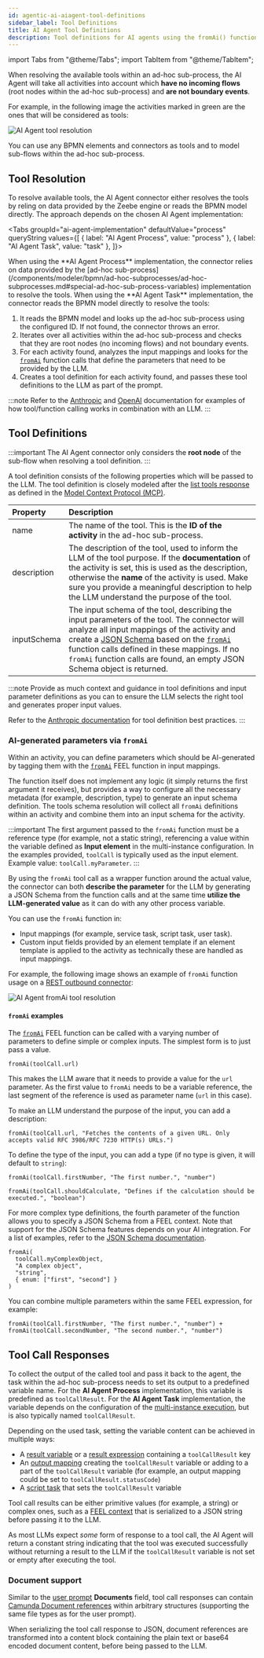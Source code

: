 ```yaml
---
id: agentic-ai-aiagent-tool-definitions
sidebar_label: Tool Definitions
title: AI Agent Tool Definitions
description: Tool definitions for AI agents using the fromAi() function syntax
---
```


import Tabs from "@theme/Tabs";
import TabItem from "@theme/TabItem";

When resolving the available tools within an ad-hoc sub-process, the AI Agent will take all activities into account which **have no incoming flows** (root nodes within the ad-hoc sub-process) and **are not boundary events**.

For example, in the following image the activities marked in green are the ones that will be considered as tools:

![AI Agent tool resolution](../img/ai-agent-tool-resolution.png)

You can use any BPMN elements and connectors as tools and to model sub-flows within the ad-hoc sub-process.

## Tool Resolution

To resolve available tools, the AI Agent connector either resolves the tools by reling on data provided by the Zeebe engine or reads the BPMN model directly. The approach depends on the chosen AI Agent implementation:

<Tabs
groupId="ai-agent-implementation"
defaultValue="process"
queryString
values={[
{ label: "AI Agent Process", value: "process" },
{ label: "AI Agent Task", value: "task" },
]}>

<TabItem value='process'>
When using the **AI Agent Process** implementation, the connector relies on data provided by the [ad-hoc sub-process](/components/modeler/bpmn/ad-hoc-subprocesses/ad-hoc-subprocesses.md#special-ad-hoc-sub-process-variables) implementation to resolve the tools.
</TabItem>

<TabItem value='task'>
When using the **AI Agent Task** implementation, the connector reads the BPMN model directly to resolve the tools:

1. It reads the BPMN model and looks up the ad-hoc sub-process using the configured ID. If not found, the connector throws an error.
2. Iterates over all activities within the ad-hoc sub-process and checks that they are root nodes (no incoming flows) and not boundary events.
3. For each activity found, analyzes the input mappings and looks for the [`fromAi`](../../modeler/feel/builtin-functions/feel-built-in-functions-miscellaneous.md#fromaivalue) function calls that define the parameters that need to be provided by the LLM.
4. Creates a tool definition for each activity found, and passes these tool definitions to the LLM as part of the prompt.

</TabItem>
</Tabs>

:::note
Refer to the [Anthropic](https://docs.anthropic.com/en/docs/build-with-claude/tool-use/overview) and [OpenAI](https://platform.openai.com/docs/guides/function-calling) documentation for examples of how tool/function calling works in combination with an LLM.
:::

## Tool Definitions

:::important
The AI Agent connector only considers the **root node** of the sub-flow when resolving a tool definition.
:::

A tool definition consists of the following properties which will be passed to the LLM. The tool definition is closely modeled after the [list tools response](https://modelcontextprotocol.io/specification/2025-03-26/server/tools#listing-tools) as defined in the [Model Context Protocol (MCP)](https://modelcontextprotocol.io/).

| Property    | Description                                                                                                                                                                                                                                                                                                                                                                                                                                  |
| :---------- | :------------------------------------------------------------------------------------------------------------------------------------------------------------------------------------------------------------------------------------------------------------------------------------------------------------------------------------------------------------------------------------------------------------------------------------------- |
| name        | The name of the tool. This is the **ID of the activity** in the ad-hoc sub-process.                                                                                                                                                                                                                                                                                                                                                          |
| description | The description of the tool, used to inform the LLM of the tool purpose. If the **documentation** of the activity is set, this is used as the description, otherwise the **name** of the activity is used. Make sure you provide a meaningful description to help the LLM understand the purpose of the tool.                                                                                                                                |
| inputSchema | The input schema of the tool, describing the input parameters of the tool. The connector will analyze all input mappings of the activity and create a [JSON Schema](https://json-schema.org/) based on the [`fromAi`](../../modeler/feel/builtin-functions/feel-built-in-functions-miscellaneous.md#fromaivalue) function calls defined in these mappings. If no `fromAi` function calls are found, an empty JSON Schema object is returned. |

:::note
Provide as much context and guidance in tool definitions and input parameter definitions as you can to ensure the LLM
selects the right tool and generates proper input values.

Refer to the [Anthropic documentation](https://docs.anthropic.com/en/docs/build-with-claude/tool-use/implement-tool-use#example-of-a-good-tool-description) for tool definition best practices.
:::

### AI-generated parameters via `fromAi`

Within an activity, you can define parameters which should be AI-generated by tagging them with the
[`fromAi`](../../modeler/feel/builtin-functions/feel-built-in-functions-miscellaneous.md#fromaivalue) FEEL function in input mappings.

The function itself does not implement any logic (it simply returns the first argument it receives), but provides a way
to configure all the necessary metadata (for example, description, type) to generate an input schema definition. The tools
schema resolution will collect all `fromAi` definitions within an activity and combine them into an input schema for
the activity.

:::important
The first argument passed to the `fromAi` function must be a reference type (for example, not a static string), referencing a
value within the variable defined as **Input element** in the multi-instance configuration. In the examples provided, `toolCall` is typically used as the input element. Example value: `toolCall.myParameter`.
:::

By using the `fromAi` tool call as a wrapper function around the actual value, the connector can both **describe the parameter** for the LLM by generating a JSON Schema from the function calls and at the same time **utilize the LLM-generated value** as it can do with any other process variable.

You can use the `fromAi` function in:

- Input mappings (for example, service task, script task, user task).
- Custom input fields provided by an element template if an element template is applied to the activity as technically these are handled as input mappings.

For example, the following image shows an example of `fromAi` function usage on a [REST outbound connector](../protocol/rest.md):

![AI Agent fromAi tool resolution](../img/ai-agent-tool-resolution-fromAi.png)

#### `fromAi` examples

The [`fromAi`](../../modeler/feel/builtin-functions/feel-built-in-functions-miscellaneous.md#fromaivalue) FEEL function
can be called with a varying number of parameters to define simple or complex inputs. The simplest form is to just pass
a value.

```feel
fromAi(toolCall.url)
```

This makes the LLM aware that it needs to provide a value for the `url` parameter. As the first value to `fromAi`
needs to be a variable reference, the last segment of the reference is used as parameter name (`url` in this case).

To make an LLM understand the purpose of the input, you can add a description:

```feel
fromAi(toolCall.url, "Fetches the contents of a given URL. Only accepts valid RFC 3986/RFC 7230 HTTP(s) URLs.")
```

To define the type of the input, you can add a type (if no type is given, it will default to `string`):

```feel
fromAi(toolCall.firstNumber, "The first number.", "number")

fromAi(toolCall.shouldCalculate, "Defines if the calculation should be executed.", "boolean")
```

For more complex type definitions, the fourth parameter of the function allows you to specify a JSON Schema from a
FEEL context. Note that support for the JSON Schema features depends on your AI integration. For a list of examples, refer to the [JSON Schema documentation](https://json-schema.org/learn/miscellaneous-examples).

```feel
fromAi(
  toolCall.myComplexObject,
  "A complex object",
  "string",
  { enum: ["first", "second"] }
)
```

You can combine multiple parameters within the same FEEL expression, for example:

```feel
fromAi(toolCall.firstNumber, "The first number.", "number") + fromAi(toolCall.secondNumber, "The second number.", "number")
```

## Tool Call Responses

To collect the output of the called tool and pass it back to the agent, the task within the ad-hoc sub-process needs to
set its output to a predefined variable name. For the **AI Agent Process** implementation, this variable is predefined as
`toolCallResult`. For the **AI Agent Task** implementation, the variable depends on the configuration of the [multi-instance execution](#tools-loop),
but is also typically named `toolCallResult`.

Depending on the used task, setting the variable content can be achieved in multiple ways:

- A [result variable](../use-connectors/index.md#result-variable) or
  a [result expression](../use-connectors/index.md#result-expression) containing a `toolCallResult` key
- An [output mapping](../../concepts/variables.md#output-mappings) creating the `toolCallResult` variable or adding
  to a part of the `toolCallResult` variable (for example, an output mapping could be set to `toolCallResult.statusCode`)
- A [script task](../../modeler/bpmn/script-tasks/script-tasks.md) that sets the `toolCallResult` variable

Tool call results can be either primitive values (for example, a string) or complex ones, such as
a [FEEL context](../../modeler/feel/language-guide/feel-context-expressions.md) that is serialized to a JSON
string before passing it to the LLM.

As most LLMs expect _some_ form of response to a tool call, the AI Agent will return a constant string indicating that the tool
was executed successfully without returning a result to the LLM if the `toolCallResult` variable is not set or empty after executing
the tool.

### Document support

Similar to the [user prompt](agentic-ai-aiagent.md#user-prompt) **Documents** field, tool call responses can contain
[Camunda Document references](/self-managed/concepts/document-handling/overview.md) within arbitrary structures
(supporting the same file types as for the user prompt).

When serializing the tool call response to JSON, document references are transformed into a content block containing the plain text or base64 encoded document content, before being passed to the LLM.

